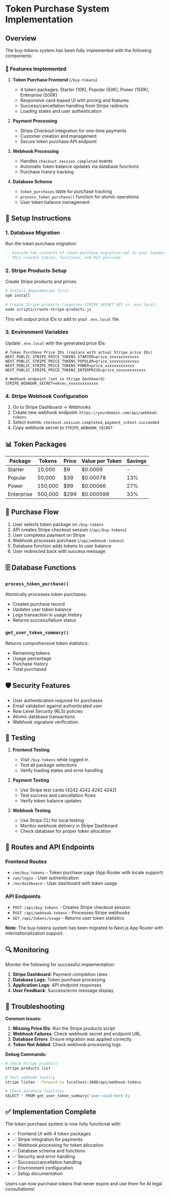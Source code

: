 # Token Purchase System Implementation

## Overview

The buy-tokens system has been fully implemented with the following components:

### 🎯 Features Implemented

1. **Token Purchase Frontend** (`/buy-tokens`)
   - 4 token packages: Starter (10K), Popular (50K), Power (150K), Enterprise (500K) 
   - Responsive card-based UI with pricing and features
   - Success/cancellation handling from Stripe redirects
   - Loading states and user authentication

2. **Payment Processing**
   - Stripe Checkout integration for one-time payments
   - Customer creation and management
   - Secure token purchase API endpoint

3. **Webhook Processing**
   - Handles `checkout.session.completed` events
   - Automatic token balance updates via database functions
   - Purchase history tracking

4. **Database Schema**
   - `token_purchases` table for purchase tracking
   - `process_token_purchase()` function for atomic operations
   - User token balance management

## 🚀 Setup Instructions

### 1. Database Migration

Run the token purchase migration:

```sql
-- Execute the contents of token-purchase-migration.sql in your Supabase dashboard
-- This creates tables, functions, and RLS policies
```

### 2. Stripe Products Setup

Create Stripe products and prices:

```bash
# Install dependencies first
npm install

# Create Stripe products (requires STRIPE_SECRET_KEY in .env.local)
node scripts/create-stripe-products.js
```

This will output price IDs to add to your `.env.local` file.

### 3. Environment Variables

Update `.env.local` with the generated price IDs:

```env
# Token Purchase Price IDs (replace with actual Stripe price IDs)
NEXT_PUBLIC_STRIPE_PRICE_TOKENS_STARTER=price_xxxxxxxxxxxxx
NEXT_PUBLIC_STRIPE_PRICE_TOKENS_POPULAR=price_xxxxxxxxxxxxx  
NEXT_PUBLIC_STRIPE_PRICE_TOKENS_POWER=price_xxxxxxxxxxxxx
NEXT_PUBLIC_STRIPE_PRICE_TOKENS_ENTERPRISE=price_xxxxxxxxxxxxx

# Webhook endpoint (set in Stripe Dashboard)
STRIPE_WEBHOOK_SECRET=whsec_xxxxxxxxxxxxx
```

### 4. Stripe Webhook Configuration

1. Go to Stripe Dashboard → Webhooks
2. Create new webhook endpoint: `https://yourdomain.com/api/webhook-tokens`
3. Select events: `checkout.session.completed`, `payment_intent.succeeded`
4. Copy webhook secret to `STRIPE_WEBHOOK_SECRET`

## 📊 Token Packages

| Package | Tokens | Price | Value per Token | Savings |
|---------|--------|-------|----------------|---------|
| Starter | 10,000 | $9 | $0.0009 | - |
| Popular | 50,000 | $39 | $0.00078 | 13% |
| Power | 150,000 | $99 | $0.00066 | 27% |
| Enterprise | 500,000 | $299 | $0.000598 | 33% |

## 🔄 Purchase Flow

1. User selects token package on `/buy-tokens`
2. API creates Stripe checkout session (`/api/buy-tokens`)
3. User completes payment on Stripe
4. Webhook processes purchase (`/api/webhook-tokens`)
5. Database function adds tokens to user balance
6. User redirected back with success message

## 🗄️ Database Functions

### `process_token_purchase()`
Atomically processes token purchases:
- Creates purchase record
- Updates user token balance
- Logs transaction in usage history
- Returns success/failure status

### `get_user_token_summary()`
Returns comprehensive token statistics:
- Remaining tokens
- Usage percentage
- Purchase history
- Total purchased

## 🛡️ Security Features

- User authentication required for purchases
- Email validation against authenticated user
- Row Level Security (RLS) policies
- Atomic database transactions
- Webhook signature verification

## 🧪 Testing

1. **Frontend Testing**
   - Visit `/buy-tokens` while logged in
   - Test all package selections
   - Verify loading states and error handling

2. **Payment Testing**
   - Use Stripe test cards (4242 4242 4242 4242)
   - Test success and cancellation flows
   - Verify token balance updates

3. **Webhook Testing**
   - Use Stripe CLI for local testing
   - Monitor webhook delivery in Stripe Dashboard
   - Check database for proper token allocation

## 📝 Routes and API Endpoints

### Frontend Routes
- `/en/buy-tokens` - Token purchase page (App Router with locale support)
- `/en/login` - User authentication 
- `/en/dashboard` - User dashboard with token usage

### API Endpoints  
- `POST /api/buy-tokens` - Creates Stripe checkout session
- `POST /api/webhook-tokens` - Processes Stripe webhooks
- `GET /api/tokens/usage` - Returns user token statistics

**Note**: The buy-tokens system has been migrated to Next.js App Router with internationalization support.

## 🔍 Monitoring

Monitor the following for successful implementation:

1. **Stripe Dashboard**: Payment completion rates
2. **Database Logs**: Token purchase processing
3. **Application Logs**: API endpoint responses
4. **User Feedback**: Success/error message display

## 🐛 Troubleshooting

**Common Issues:**

1. **Missing Price IDs**: Run the Stripe products script
2. **Webhook Failures**: Check webhook secret and endpoint URL
3. **Database Errors**: Ensure migration was applied correctly
4. **Token Not Added**: Check webhook processing logs

**Debug Commands:**

```bash
# Check Stripe products
stripe products list

# Test webhook locally
stripe listen --forward-to localhost:3000/api/webhook-tokens

# Check database functions
SELECT * FROM get_user_token_summary('user-uuid-here');
```

## ✅ Implementation Complete

The token purchase system is now fully functional with:
- ✅ Frontend UI with 4 token packages
- ✅ Stripe integration for payments
- ✅ Webhook processing for token allocation
- ✅ Database schema and functions
- ✅ Security and error handling
- ✅ Success/cancellation handling
- ✅ Environment configuration
- ✅ Setup documentation

Users can now purchase tokens that never expire and use them for AI legal consultations!